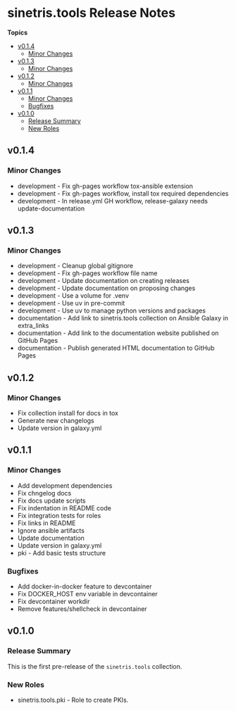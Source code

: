 # sinetris\.tools Release Notes

**Topics**

- <a href="#v0-1-4">v0\.1\.4</a>
    - <a href="#minor-changes">Minor Changes</a>
- <a href="#v0-1-3">v0\.1\.3</a>
    - <a href="#minor-changes-1">Minor Changes</a>
- <a href="#v0-1-2">v0\.1\.2</a>
    - <a href="#minor-changes-2">Minor Changes</a>
- <a href="#v0-1-1">v0\.1\.1</a>
    - <a href="#minor-changes-3">Minor Changes</a>
    - <a href="#bugfixes">Bugfixes</a>
- <a href="#v0-1-0">v0\.1\.0</a>
    - <a href="#release-summary">Release Summary</a>
    - <a href="#new-roles">New Roles</a>

<a id="v0-1-4"></a>
## v0\.1\.4

<a id="minor-changes"></a>
### Minor Changes

* development \- Fix gh\-pages workflow tox\-ansible extension
* development \- Fix gh\-pages workflow\, install tox required dependencies
* development \- In release\.yml GH workflow\, release\-galaxy needs update\-documentation

<a id="v0-1-3"></a>
## v0\.1\.3

<a id="minor-changes-1"></a>
### Minor Changes

* development \- Cleanup global gitignore
* development \- Fix gh\-pages workflow file name
* development \- Update documentation on creating releases
* development \- Update documentation on proposing changes
* development \- Use a volume for \.venv
* development \- Use uv in pre\-commit
* development \- Use uv to manage python versions and packages
* documentation \- Add link to sinetris\.tools collection on Ansible Galaxy in extra\_links
* documentation \- Add link to the documentation website published on GitHub Pages
* documentation \- Publish generated HTML documentation to GitHub Pages

<a id="v0-1-2"></a>
## v0\.1\.2

<a id="minor-changes-2"></a>
### Minor Changes

* Fix collection install for docs in tox
* Generate new changelogs
* Update version in galaxy\.yml

<a id="v0-1-1"></a>
## v0\.1\.1

<a id="minor-changes-3"></a>
### Minor Changes

* Add development dependencies
* Fix chngelog docs
* Fix docs update scripts
* Fix indentation in README code
* Fix integration tests for roles
* Fix links in README
* Ignore ansible artifacts
* Update documentation
* Update version in galaxy\.yml
* pki \- Add basic tests structure

<a id="bugfixes"></a>
### Bugfixes

* Add docker\-in\-docker feature to devcontainer
* Fix DOCKER\_HOST env variable in devcontainer
* Fix devcontainer workdir
* Remove features/shellcheck in devcontainer

<a id="v0-1-0"></a>
## v0\.1\.0

<a id="release-summary"></a>
### Release Summary

This is the first pre\-release of the <code>sinetris\.tools</code> collection\.

<a id="new-roles"></a>
### New Roles

* sinetris\.tools\.pki \- Role to create PKIs\.
